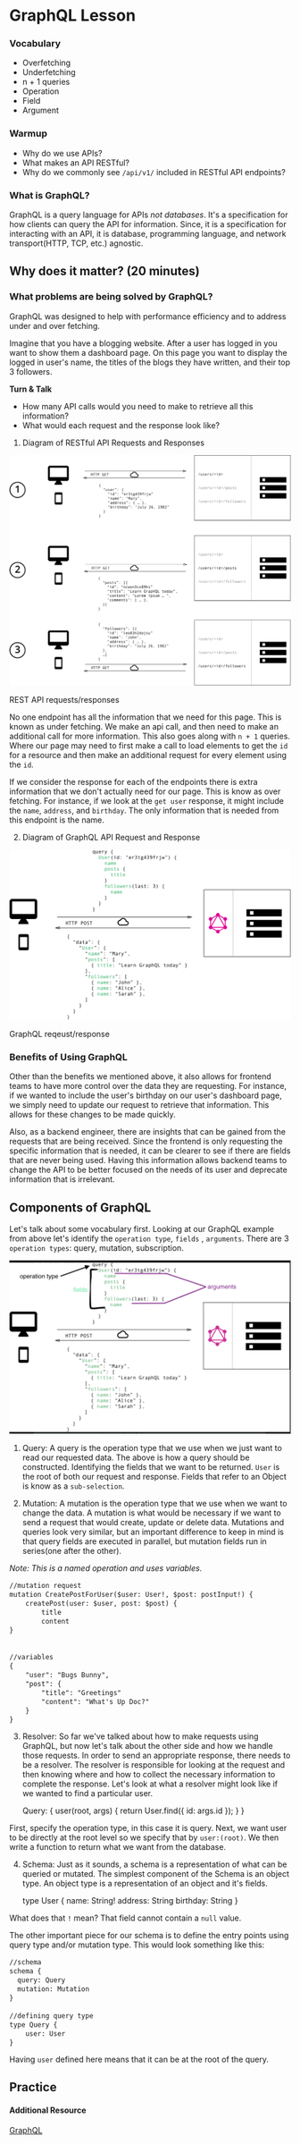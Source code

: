 # GraphQL Lesson

### Vocabulary

- Overfetching
- Underfetching
- n + 1 queries
- Operation
- Field
- Argument

### Warmup

- Why do we use APIs?
- What makes an API RESTful?
- Why do we commonly see `/api/v1/` included in RESTful API endpoints?

### What is GraphQL?

GraphQL is a query language for APIs *not databases*. It's a specification for how clients can query the API for information. Since, it is a specification for interacting with an API, it is database, programming language, and network transport(HTTP, TCP, etc.) agnostic.

## Why does it matter? (20 minutes)

### What problems are being solved by GraphQL?

GraphQL was designed to help with performance efficiency and to address under and over fetching.

Imagine that you have a blogging website. After a user has logged in you want to show them a dashboard page. On this page you want to display the logged in user's name, the titles of the blogs they have written, and their top 3 followers.

**Turn & Talk**
- How many API calls would you need to make to retrieve all this information?
- What would each request and the response look like?

1. Diagram of RESTful API Requests and Responses

![RESTful Requests](./assets/RESTful_requests.png)

REST API requests/responses

No one endpoint has all the information that we need for this page. This is known as under fetching. We make an api call, and then need to make an additional call for more information. This also goes along with `n + 1` queries. Where our page may need to first make a call to load elements to get the `id` for a resource and then make an additional request for every element using the `id`.

If we consider the response for each of the endpoints there is extra information that we don't actually need for our page. This is know as over fetching. For instance, if we look at the `get user` response, it might include the `name`, `address`, and `birthday`.  The only information that is needed from this endpoint is the name.

2. Diagram of GraphQL API Request and Response

![GraphQL Request](./assets/GraphQL_request.png)

GraphQL reqeust/response

### Benefits of Using GraphQL

Other than the benefits we mentioned above, it also allows for frontend teams to  have more control over the data they are requesting. For instance, if we wanted to include the user's birthday on our user's dashboard page, we simply need to update our request to retrieve that information. This allows for these changes to be made quickly.

Also, as a backend engineer, there are insights that can be gained from the requests that are being received. Since the frontend is only requesting the specific information that is needed, it can be clearer to see if there are fields that are never being used. Having this information allows backend teams to change the API to be better focused on the needs of its user and deprecate information that is irrelevant.

## Components of GraphQL

Let's talk about some vocabulary first.
Looking at our GraphQL example from above let's identify the `operation type`, `fields` , `arguments`. There are 3 `operation types`: query, mutation, subscription.

![GraphQL request with vocabulary](./assets/GraphQL_vocabulary.png)

1. Query: A query is the operation type that we use when we just want to read our requested data. The above is how a query should be constructed. Identifying the fields that we want to be returned. `User` is the root of both our request and response. Fields that refer to an Object is know as a `sub-selection`.  

2. Mutation: A mutation is the operation type that we use when we want to change the data. A mutation is what would be necessary if we want to send a request that would create, update or delete data. Mutations and queries look very similar, but an important difference to keep in mind is that query fields are executed in parallel, but mutation fields run in series(one after the other).

*Note: This is a named operation and uses variables.*

    //mutation request
    mutation CreatePostForUser($user: User!, $post: postInput!) {
    	createPost(user: $user, post: $post) {
    		title
    		content
    }


    //variables
    {
    	"user": "Bugs Bunny",
    	"post": {
    		"title": "Greetings"
    		"content": "What's Up Doc?"
    	}
    }


3. Resolver: So far we've talked about how to make requests using GraphQL, but now let's talk about the other side and how we handle those requests. In order to send an appropriate response, there needs to be a resolver. The resolver is responsible for looking at the request and then knowing where and how to collect the necessary information to complete the response. Let's look at what a resolver might look like if we wanted to find a particular user.

    Query: {
    	user(root, args) {
    		return User.find({ id: args.id });
    	}
    }

First, specify the operation type, in this case it is query. Next, we want user to be directly at the root level so we specify that by `user:(root)`.  We then write a function to return what we want from the database.

4. Schema: Just as it sounds, a schema is a representation of what can be queried or mutated. The simplest component of the Schema is an object type. An object type is a representation of an object and it's fields.

    type User {
    	name: String!
    	address: String
    	birthday: String
    }

What does that `!` mean? That field cannot contain a `null` value.

The other important piece for our schema is to define the entry points using query type and/or mutation type. This would look something like this:

    //schema
    schema {
      query: Query
      mutation: Mutation
    }

    //defining query type
    type Query {
    	user: User
    }

Having `user` defined here means that it can be at the root of the query.

## Practice


#### Additional Resource
[GraphQL](https://graphql.org/learn/)
